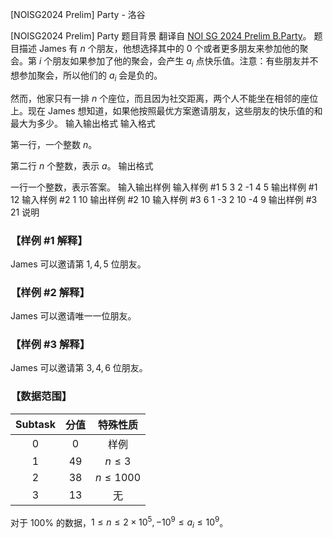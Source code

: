 



[NOISG2024 Prelim] Party - 洛谷














[NOISG2024 Prelim] Party
题目背景
翻译自 [NOI SG 2024 Prelim B.Party](https://github.com/noisg/noi-2024-prelim)。
题目描述
James 有 $n$ 个朋友，他想选择其中的 $0$ 个或者更多朋友来参加他的聚会。第 $i$ 个朋友如果参加了他的聚会，会产生 $a_i$ 点快乐值。注意：有些朋友并不想参加聚会，所以他们的 $a_i$ 会是负的。

然而，他家只有一排 $n$ 个座位，而且因为社交距离，两个人不能坐在相邻的座位上。现在 James 想知道，如果他按照最优方案邀请朋友，这些朋友的快乐值的和最大为多少。
输入输出格式
输入格式

第一行，一个整数 $n$。

第二行 $n$ 个整数，表示 $a$。
输出格式

一行一个整数，表示答案。
输入输出样例
输入样例 #1
5
3 2 -1 4 5
输出样例 #1
12
输入样例 #2
1
10
输出样例 #2
10
输入样例 #3
6
1 -3 2 10 -4 9
输出样例 #3
21
说明
### 【样例 #1 解释】

James 可以邀请第 $1,4,5$ 位朋友。


### 【样例 #2 解释】

James 可以邀请唯一一位朋友。


### 【样例 #3 解释】

James 可以邀请第 $3,4,6$ 位朋友。


### 【数据范围】

|$\text{Subtask}$|分值|特殊性质|
|:-:|:-:|:-:|
|$0$|$0$|样例|
|$1$|$49$|$n\le 3$|
|$2$|$38$|$n\le 1000$|
|$3$|$13$|无|

对于 $100\%$ 的数据，$1 \le n \le 2 \times 10^5,-10^9 \le a_i \le 10^9$。






